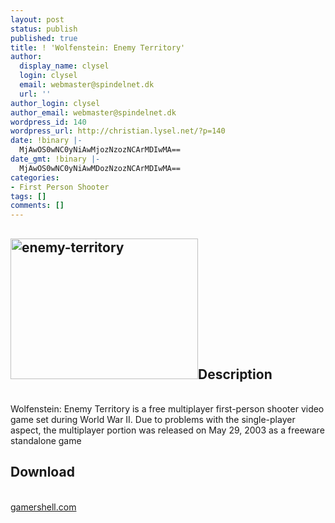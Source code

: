 ```yaml
---
layout: post
status: publish
published: true
title: ! 'Wolfenstein: Enemy Territory'
author:
  display_name: clysel
  login: clysel
  email: webmaster@spindelnet.dk
  url: ''
author_login: clysel
author_email: webmaster@spindelnet.dk
wordpress_id: 140
wordpress_url: http://christian.lysel.net/?p=140
date: !binary |-
  MjAwOS0wNC0yNiAwMjozNzozNCArMDIwMA==
date_gmt: !binary |-
  MjAwOS0wNC0yNiAwMDozNzozNCArMDIwMA==
categories:
- First Person Shooter
tags: []
comments: []
---
```

<h2><img class="alignright size-medium wp-image-232" title="enemy-territory" src="http://christian.lysel.net/wp-content/uploads/sites/2/2009/04/enemy-territory-300x225.jpg" alt="enemy-territory" width="300" height="225" />Description</h2><br />
Wolfenstein: Enemy Territory is a free multiplayer first-person shooter video game set during World War II. Due to problems with the single-player aspect, the multiplayer portion was released on May 29, 2003 as a freeware standalone game</p>
<h2>Download</h2><br />
<a href="http://www.gamershell.com/download_2354.shtml">gamershell.com</a></p>
<h2></h2></p>
